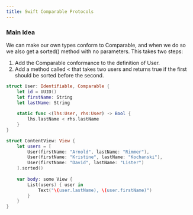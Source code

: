```yaml
---
title: Swift Comparable Protocols
---
```


### Main Idea

We can make our own types conform to Comparable, and when we do so we also get a sorted() method with no parameters. This takes two steps:

1. Add the Comparable conformance to the definition of User.
2. Add a method called < that takes two users and returns true if the first should be sorted before the second.

```swift
struct User: Identifiable, Comparable {
    let id = UUID()
    let firstName: String
    let lastName: String
    
    static func <(lhs:User, rhs:User) -> Bool {
        lhs.lastName < rhs.lastName
    }
}

struct ContentView: View {
    let users = [
        User(firstName: "Arnold", lastName: "Rimmer"),
        User(firstName: "Kristine", lastName: "Kochanski"),
        User(firstName: "David", lastName: "Lister")
    ].sorted()
    
    var body: some View {
        List(users) { user in
            Text("\(user.lastName), \(user.firstName)")
        }
    }
}
```

